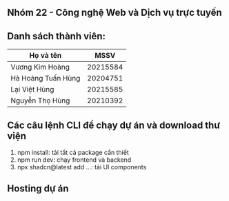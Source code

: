 ## Nhóm 22 - Công nghệ Web và Dịch vụ trực tuyến
## Danh sách thành viên:
| Họ và tên          | MSSV     |
| ------------------ | -------- |
| Vương Kim Hoàng    | 20215584 |
| Hà Hoàng Tuấn Hùng | 20204751 |
| Lại Việt Hùng      | 20215585 |
| Nguyễn Thọ Hùng    | 20210392 |

## Các câu lệnh CLI để chạy dự án và download thư viện
1. npm install: tải tất cả package cần thiết 
2. npm run dev: chạy frontend và backend
3. npx shadcn@latest add ...: tải UI components

## Hosting dự án 